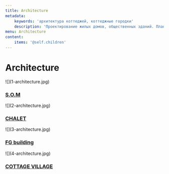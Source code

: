 ```yaml
---
title: Architecture
metadata:
    keywords: 'архитектура коттеджей, коттеджные городки'
    description: 'Проектирование жилых домов, общественных зданий. Планировка жилого дома. Профессиональный подход к проектированию. Заказать архитектурный проект по тел. 096 77 45 002'
menu: Architecture
content:
    items: '@self.children'
---
```


<h1>Architecture</h1>
<div class="clearfix"></div>

<div class="row">
     <div class="l-33" markdown="1">![](1-architecture.jpg)
        <div class="mask"><h3><a href="architecture/som-architecture"><span>S.O.M</span></a></h3></div>
    </div>
     <div class="l-33" markdown="1">![](2-architecture.jpg)
        <div class="mask"><h3><a href="architecture/chalet"><span>CHALET</span></a></h3></div>
    </div>
     <div class="l-33" markdown="1">![](3-architecture.jpg)
        <div class="mask"><h3><a href="architecture/fg"><span>FG building</span></a></h3></div>
    </div>
    <div class="l-33" markdown="1">![](4-architecture.jpg)
        <div class="mask"><h3><a href="architecture/cottage-village"><span>COTTAGE VILLAGE</span></a></h3></div>
    </div>
</div>